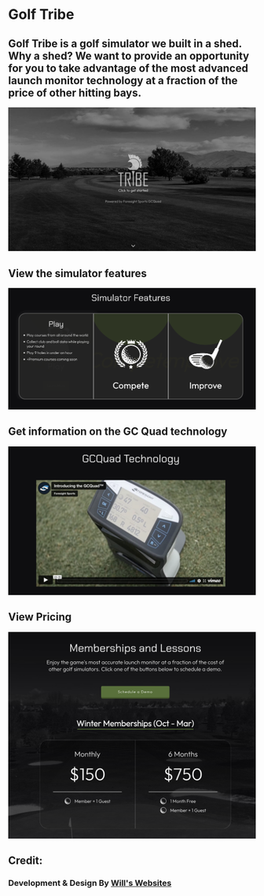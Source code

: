 # Golf Tribe
## Golf Tribe is a golf simulator we built in a shed. Why a shed? We want to provide an opportunity for you to take advantage of the most advanced launch monitor technology at a fraction of the price of other hitting bays.
![Golf Tribe Preview](./src/img/social-share.jpg)
## View the simulator features
![Simulator Features Preview](./src/img/features-preview.png)
## Get information on the GC Quad technology
![Technology Preview](./src/img/technology-preview.png)
## View Pricing
![Pricing Preview](./src/img/pricing-preview.png)
## Credit:
### Development & Design By [Will's Websites](https://www.willswebsitesdesign.com)

